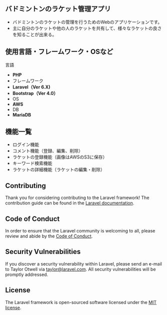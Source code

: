 ## バドミントンのラケット管理アプリ
- バドミントンのラケットの管理を行うためのWebのアプリケーションです。
- 主に自分のラケットや他の人のラケットを共有して、様々なラケットの良さを知ることが出来る。
## 使用言語・フレームワーク・OSなど
言語
- **PHP**
- フレームワーク
- **Laravel（Ver 6.X)**
- **Bootstrap（Ver 4.0）**
- OS
- **AWS**
- DB
- **MariaDB**
## 機能一覧
- ログイン機能
- コメント機能（登録、編集、削除）
- ラケットの登録機能（画像はAWSのS3に保存）
- キーワード検索機能
- ラケットの詳細機能（ラケットの編集・削除）
## Contributing

Thank you for considering contributing to the Laravel framework! The contribution guide can be found in the [Laravel documentation](https://laravel.com/docs/contributions).

## Code of Conduct

In order to ensure that the Laravel community is welcoming to all, please review and abide by the [Code of Conduct](https://laravel.com/docs/contributions#code-of-conduct).

## Security Vulnerabilities

If you discover a security vulnerability within Laravel, please send an e-mail to Taylor Otwell via [taylor@laravel.com](mailto:taylor@laravel.com). All security vulnerabilities will be promptly addressed.

## License

The Laravel framework is open-sourced software licensed under the [MIT license](https://opensource.org/licenses/MIT).
